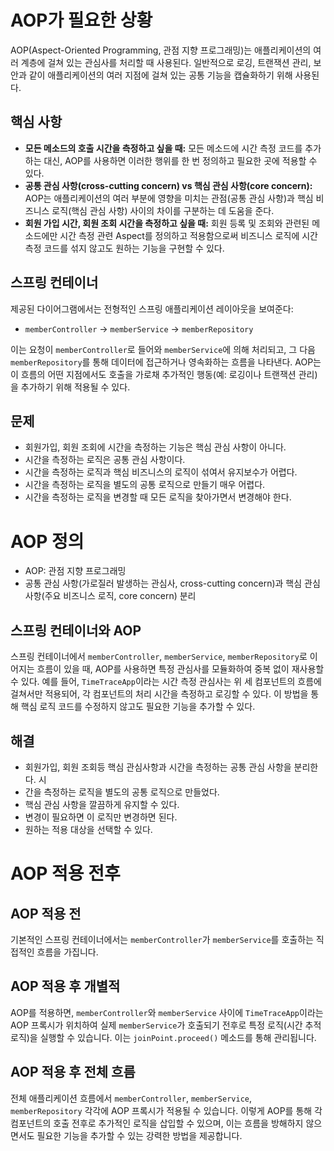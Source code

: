 # AOP가 필요한 상황

AOP(Aspect-Oriented Programming, 관점 지향 프로그래밍)는 애플리케이션의 여러 계층에 걸쳐 있는 관심사를 처리할 때 사용된다. 일반적으로 로깅, 트랜잭션 관리, 보안과 같이 애플리케이션의 여러 지점에 걸쳐 있는 공통 기능을 캡슐화하기 위해 사용된다.

## 핵심 사항

- **모든 메소드의 호출 시간을 측정하고 싶을 때:** 모든 메소드에 시간 측정 코드를 추가하는 대신, AOP를 사용하면 이러한 행위를 한 번 정의하고 필요한 곳에 적용할 수 있다.
- **공통 관심 사항(cross-cutting concern) vs 핵심 관심 사항(core concern):** AOP는 애플리케이션의 여러 부분에 영향을 미치는 관점(공통 관심 사항)과 핵심 비즈니스 로직(핵심 관심 사항) 사이의 차이를 구분하는 데 도움을 준다.
- **회원 가입 시간, 회원 조회 시간을 측정하고 싶을 때:** 회원 등록 및 조회와 관련된 메소드에만 시간 측정 관련 Aspect를 정의하고 적용함으로써 비즈니스 로직에 시간 측정 코드를 섞지 않고도 원하는 기능을 구현할 수 있다.

## 스프링 컨테이너

제공된 다이어그램에서는 전형적인 스프링 애플리케이션 레이아웃을 보여준다:
- `memberController` -> `memberService` -> `memberRepository`

이는 요청이 `memberController`로 들어와 `memberService`에 의해 처리되고, 그 다음 `memberRepository`를 통해 데이터에 접근하거나 영속화하는 흐름을 나타낸다. AOP는 이 흐름의 어떤 지점에서도 호출을 가로채 추가적인 행동(예: 로깅이나 트랜잭션 관리)을 추가하기 위해 적용될 수 있다.

## 문제

- 회원가입, 회원 조회에 시간을 측정하는 기능은 핵심 관심 사항이 아니다. 
- 시간을 측정하는 로직은 공통 관심 사항이다. 
- 시간을 측정하는 로직과 핵심 비즈니스의 로직이 섞여서 유지보수가 어렵다. 
- 시간을 측정하는 로직을 별도의 공통 로직으로 만들기 매우 어렵다.
- 시간을 측정하는 로직을 변경할 때 모든 로직을 찾아가면서 변경해야 한다.

# AOP 정의

- AOP: 관점 지향 프로그래밍
- 공통 관심 사항(가로질러 발생하는 관심사, cross-cutting concern)과 핵심 관심 사항(주요 비즈니스 로직, core concern) 분리

## 스프링 컨테이너와 AOP

스프링 컨테이너에서 `memberController`, `memberService`, `memberRepository`로 이어지는 흐름이 있을 때, AOP를 사용하면 특정 관심사를 모듈화하여 중복 없이 재사용할 수 있다. 예를 들어, `TimeTraceApp`이라는 시간 측정 관심사는 위 세 컴포넌트의 흐름에 걸쳐서만 적용되어, 각 컴포넌트의 처리 시간을 측정하고 로깅할 수 있다. 이 방법을 통해 핵심 로직 코드를 수정하지 않고도 필요한 기능을 추가할 수 있다.


## 해결

- 회원가입, 회원 조회등 핵심 관심사항과 시간을 측정하는 공통 관심 사항을 분리한다. 시
- 간을 측정하는 로직을 별도의 공통 로직으로 만들었다. 
- 핵심 관심 사항을 깔끔하게 유지할 수 있다. 
- 변경이 필요하면 이 로직만 변경하면 된다. 
- 원하는 적용 대상을 선택할 수 있다.


# AOP 적용 전후

## AOP 적용 전
기본적인 스프링 컨테이너에서는 `memberController`가 `memberService`를 호출하는 
직접적인 흐름을 가집니다.

## AOP 적용 후 개별적
AOP를 적용하면, `memberController`와 `memberService` 사이에
`TimeTraceApp`이라는 AOP 프록시가 위치하여 실제 `memberService`가 호출되기 전후로 특정 로직(시간 추적 로직)을 실행할 수 있습니다. 이는 `joinPoint.proceed()` 메소드를 통해 관리됩니다.

## AOP 적용 후 전체 흐름
전체 애플리케이션 흐름에서 `memberController`, `memberService`, `memberRepository` 각각에 AOP 프록시가 적용될 수 있습니다. 이렇게 AOP를 통해 각 컴포넌트의 호출 전후로 추가적인 로직을 삽입할 수 있으며, 이는 흐름을 방해하지 않으면서도 필요한 기능을 추가할 수 있는 강력한 방법을 제공합니다.




